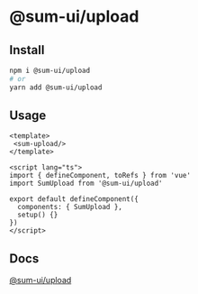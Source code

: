 # @sum-ui/upload

## Install

```bash
npm i @sum-ui/upload
# or
yarn add @sum-ui/upload
```

## Usage

```vue
<template>
 <sum-upload/>
</template>

<script lang="ts">
import { defineComponent, toRefs } from 'vue'
import SumUpload from '@sum-ui/upload'

export default defineComponent({
  components: { SumUpload },
  setup() {}
})
</script>
```

## Docs

[@sum-ui/upload](https://leitingting08.github.io/sum-ui/components/upload.html)
